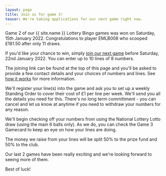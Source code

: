 ```yaml
---
layout: page
title: Join us for game 3!
teaser: We're taking applications for our next game right now.
---
```


Game 2 of our {{ site.name }} Lottery Bingo games was won on Saturday, 15th January 2022. Congratulations to player EMLB008 who scooped £181.50 after only 11 draws.

If you'd like your chance to win, simply [join our next game](/join/) before Saturday, 22nd January 2022. You can enter up to 10 lines of 8 numbers.

The joining link can be found at the top of this page and you'll be asked to provide a few contact details and your choices of numbers and lines. See [how it works](/how-it-works/) for more information.

We'll register your line(s) into the game and ask you to set up a weekly Standing Order to cover their cost of £1 per line per week. We'll send you all the details you need for this. There's no long term committment - you can cancel and let us know at anytime if you need to withdraw your numbers for any reason.

We'll begin checking off your numbers from using the National Lottery Lotto draw (using the main 6 balls only). As we do, you can check the Game 3 Gamecard to keep an eye on how your lines are doing.

The money we raise from your lines will be split 50% to the prize fund and 50% to the club.

Our last 2 games have been really exciting and we're looking forward to seeing more of them.

Best of luck!
